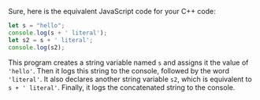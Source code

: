 Sure, here is the equivalent JavaScript code for your C++ code:

```javascript
let s = "hello";
console.log(s + ' literal');
let s2 = s + ' literal';
console.log(s2);
```
This program creates a string variable named `s` and assigns it the value of `'hello'`. Then it logs this string to the console, followed by the word `'literal'`. It also declares another string variable `s2`, which is equivalent to `s + ' literal'`. Finally, it logs the concatenated string to the console.

